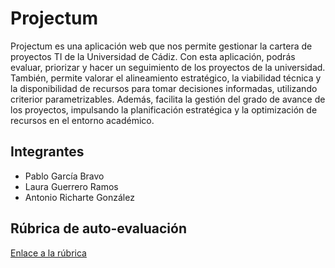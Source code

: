 # Projectum
Projectum es una aplicación web que nos permite gestionar la cartera de proyectos TI de la Universidad de Cádiz.
Con esta aplicación, podrás evaluar, priorizar y hacer un seguimiento de los proyectos de la universidad.
También, permite valorar el alineamiento estratégico, la viabilidad técnica y la disponibilidad de recursos
para tomar decisiones informadas, utilizando criterior parametrizables.  Además, facilita la gestión del grado de avance de los proyectos, impulsando la 
planificación estratégica y la optimización de recursos en el entorno académico.

## Integrantes

- Pablo García Bravo
- Laura Guerrero Ramos
- Antonio Richarte González

## Rúbrica de auto-evaluación

[Enlace a la rúbrica](https://docs.google.com/spreadsheets/d/1RoJgRCMI0-33PAdz0D75-Y1aYvxEukB90_0O4HhtGS0/edit?usp=sharing)
